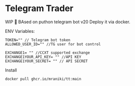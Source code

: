 # Telegram Trader
WIP 🚧
BAsed on puthon telegram bot v20
Deploy it via docker. 

ENV Variables:

    TOKEN="" // Telegram bot token
    ALLOWED_USER_ID="" //TG user for bot control
    
    EXCHANGE1= "" //CCXT supported exchange
    EXCHANGE1YOUR_API_KEY= "" //API KEY
    EXCHANGE1YOUR_SECRET= "" // API SECRET

Install

    docker pull ghcr.io/mraniki/tt:main
